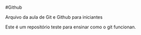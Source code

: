 #Github

Arquivo da aula de Git e Github para iniciantes

Este é um repositório teste para ensinar como o git funcionan.